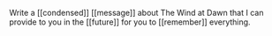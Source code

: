 Write a [[condensed]] [[message]] about The Wind at Dawn that I can provide to you in the [[future]] for you to [[remember]] everything.